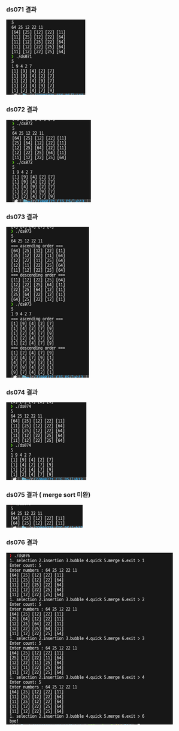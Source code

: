 ### ds071 결과

![](./result/ds071.png)

### ds072 결과

![](./result/ds072.png)

### ds073 결과

![](./result/ds073.png)

### ds074 결과

![](./result/ds074.png)

### ds075 결과 ( merge sort 미완)

![](./result/ds075.png)

### ds076 결과

![](./result/ds076.png)
